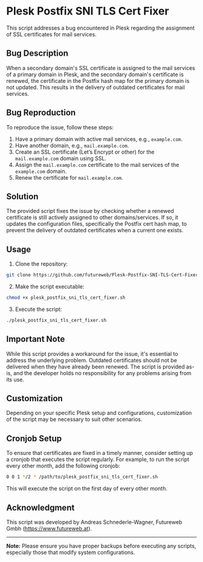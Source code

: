 # Plesk Postfix SNI TLS Cert Fixer

This script addresses a bug encountered in Plesk regarding the assignment of SSL certificates for mail services.

## Bug Description

When a secondary domain's SSL certificate is assigned to the mail services of a primary domain in Plesk, and the secondary domain's certificate is renewed, the certificate in the Postfix hash map for the primary domain is not updated. This results in the delivery of outdated certificates for mail services.

## Bug Reproduction

To reproduce the issue, follow these steps:

1. Have a primary domain with active mail services, e.g., `example.com`.
2. Have another domain, e.g., `mail.example.com`.
3. Create an SSL certificate (Let’s Encrypt or other) for the `mail.example.com` domain using SSL.
4. Assign the `mail.example.com` certificate to the mail services of the `example.com` domain.
5. Renew the certificate for `mail.example.com`.

## Solution

The provided script fixes the issue by checking whether a renewed certificate is still actively assigned to other domains/services. If so, it updates the configuration files, specifically the Postfix cert hash map, to prevent the delivery of outdated certificates when a current one exists.

## Usage

1. Clone the repository:

```bash
git clone https://github.com/futureweb/Plesk-Postfix-SNI-TLS-Cert-Fixer.git
```

2. Make the script executable:

```bash
chmod +x plesk_postfix_sni_tls_cert_fixer.sh
```

3. Execute the script:

```bash
./plesk_postfix_sni_tls_cert_fixer.sh
```

## Important Note

While this script provides a workaround for the issue, it's essential to address the underlying problem. Outdated certificates should not be delivered when they have already been renewed. The script is provided as-is, and the developer holds no responsibility for any problems arising from its use.

## Customization

Depending on your specific Plesk setup and configurations, customization of the script may be necessary to suit other scenarios.

## Cronjob Setup

To ensure that certificates are fixed in a timely manner, consider setting up a cronjob that executes the script regularly. For example, to run the script every other month, add the following cronjob:

```bash
0 0 1 */2 * /path/to/plesk_postfix_sni_tls_cert_fixer.sh
```

This will execute the script on the first day of every other month.

## Acknowledgment

This script was developed by Andreas Schnederle-Wagner, Futureweb Gmbh (https://www.futureweb.at).

---

**Note:** Please ensure you have proper backups before executing any scripts, especially those that modify system configurations.
